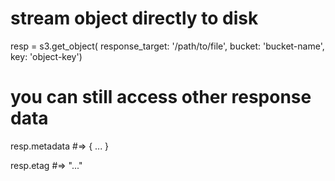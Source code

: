 # stream object directly to disk
resp = s3.get_object(
  response_target: '/path/to/file',
  bucket: 'bucket-name',
  key: 'object-key')

# you can still access other response data
resp.metadata
#=> { ... }

resp.etag
#=> "..."

